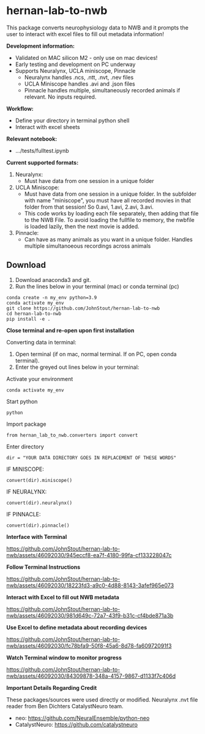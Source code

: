 # hernan-lab-to-nwb

This package converts neurophysiology data to NWB and it prompts the user to interact with excel files to fill out metadata information!

**Development information:**
* Validated on MAC silicon M2 - only use on mac devices!
* Early testing and development on PC underway
* Supports Neuralynx, UCLA miniscope, Pinnacle
    * Neuralynx handles .ncs, .ntt, .nvt, .nev files
    * UCLA Miniscope handles .avi and .json files
    * Pinnacle handles multiple, simultaneously recorded animals if relevant. No inputs required.

**Workflow:**
* Define your directory in terminal python shell
* Interact with excel sheets

**Relevant notebook:**
* .../tests/fulltest.ipynb

**Current supported formats:** 
1) Neuralynx:
    * Must have data from one session in a unique folder
2) UCLA Miniscope:
    * Must have data from one session in a unique folder. In the subfolder with name "miniscope", you must have all recorded movies in that folder from that session! So 0.avi, 1.avi, 2.avi, 3.avi.
    * This code works by loading each file separately, then adding that file to the NWB File. To avoid loading the fullfile to memory, the nwbfile is loaded lazily, then the next movie is added.
3) Pinnacle:
    * Can have as many animals as you want in a unique folder. Handles multiple simultanoeous recordings across animals


## Download
1) Download anaconda3 and git.
2) Run the lines below in your terminal (mac) or conda terminal (pc)

```
conda create -n my_env python=3.9
conda activate my_env
git clone https://github.com/JohnStout/hernan-lab-to-nwb 
cd hernan-lab-to-nwb
pip install -e .
```

**Close terminal and re-open upon first installation**

Converting data in terminal:
1) Open terminal (if on mac, normal terminal. If on PC, open conda terminal).
2) Enter the greyed out lines below in your terminal:

Activate your environment
```
conda activate my_env
```

Start python
```
python
```

Import package
```
from hernan_lab_to_nwb.converters import convert
```

Enter directory

```
dir = "YOUR DATA DIRECTORY GOES IN REPLACEMENT OF THESE WORDS"
```

IF MINISCOPE:

```
convert(dir).miniscope()
```
           
IF NEURALYNX:

```
convert(dir).neuralynx()
```

IF PINNACLE:

```
convert(dir).pinnacle()
```

**Interface with Terminal**

https://github.com/JohnStout/hernan-lab-to-nwb/assets/46092030/945eccf8-ea7f-4180-99fa-cf133228047c

**Follow Terminal Instructions**

https://github.com/JohnStout/hernan-lab-to-nwb/assets/46092030/18223fd3-a9c0-4d88-8143-3afef965e073

**Interact with Excel to fill out NWB metadata**

https://github.com/JohnStout/hernan-lab-to-nwb/assets/46092030/981d649c-72a7-43f9-b31c-cf4bde871a3b

**Use Excel to define metadata about recording devices**

https://github.com/JohnStout/hernan-lab-to-nwb/assets/46092030/fc78bfa9-50f8-45a6-8d78-fa60972091f3

**Watch Terminal window to monitor progress**

https://github.com/JohnStout/hernan-lab-to-nwb/assets/46092030/84309878-348a-4157-9867-d1133f7c406d

**Important Details Regarding Credit** 

These packages/sources were used directly or modified. Neuralynx .nvt file reader from Ben Dichters CatalystNeuro team.
* neo: https://github.com/NeuralEnsemble/python-neo
* CatalystNeuro: https://github.com/catalystneuro




